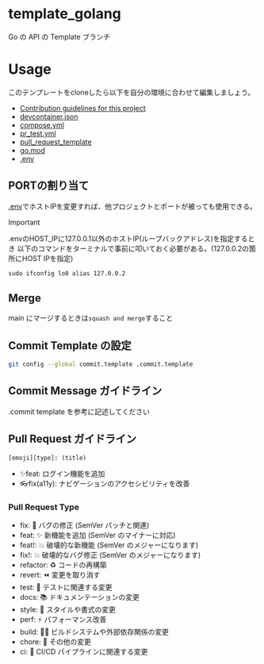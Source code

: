 # template_golang

Go の API の Template ブランチ

# Usage

このテンプレートをcloneしたら以下を自分の環境に合わせて編集しましょう。

- [Contribution guidelines for this project](.devcontainer/.env)
- [devcontainer.json](.devcontainer/devcontainer.json)
- [compose.yml](.devcontainer/compose.yml)
- [pr_test.yml](.github/workflows/pr_test.yml)
- [pull_request_template](.github/pull_request_template.md)
- [go.mod](cmd/api/go.mod)
- [.env](.env)

## PORTの割り当て

[.env](.env)でホストIPを変更すれば、他プロジェクトとポートが被っても使用できる。

> [!IMPORTANT]
> .envのHOST_IPに127.0.0.1以外のホストIP(ループバックアドレス)を指定するとき
> 以下のコマンドをターミナルで事前に叩いておく必要がある。(127.0.0.2の箇所にHOST IPを指定)
>
> ```txt
> sudo ifconfig lo0 alias 127.0.0.2
> ```

## Merge

main にマージするときは`squash and merge`すること

## Commit Template の設定

```bash
git config --global commit.template .commit.template
```

## Commit Message ガイドライン

.commit template を参考に記述してください

## Pull Request ガイドライン

`[emoji][type]: (title)`

- ✨feat: ログイン機能を追加
- 👓fix(a11y): ナビゲーションのアクセシビリティを改善

### Pull Request Type

- fix: 🐛 バグの修正 (SemVer パッチと関連)
- feat: ✨ 新機能を追加 (SemVer のマイナーに対応)
- feat!: 💥 破壊的な新機能 (SemVer のメジャーになります)
- fix!: 💥 破壊的なバグ修正 (SemVer のメジャーになります)
- refactor: ♻️ コードの再構築
- revert: ⏪ 変更を取り消す
- test: 🧪 テストに関連する変更
- docs: 📚 ドキュメンテーションの変更
- style: 🎨 スタイルや書式の変更
- perf: ⚡ パフォーマンス改善
- build: 👷‍♀️ ビルドシステムや外部依存関係の変更
- chore: 🔧 その他の変更
- ci: 🎡 CI/CD パイプラインに関連する変更

